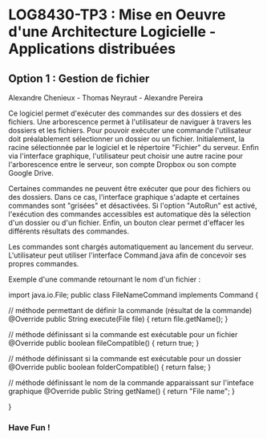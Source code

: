 # LOG8430-TP3 : Mise en Oeuvre d'une Architecture Logicielle - Applications distribuées
## Option 1 : Gestion de fichier
Alexandre Chenieux - Thomas Neyraut - Alexandre Pereira

Ce logiciel permet d'exécuter des commandes sur des dossiers et des fichiers. Une arborescence permet à l'utilisateur de naviguer à travers les dossiers et les fichiers. Pour pouvoir exécuter une commande l'utilisateur doit préalablement sélectionner un dossier ou un fichier. Initialement, la racine sélectionnée par le logiciel et le répertoire "Fichier" du serveur. Enfin via l'interface graphique, l'utilisateur peut choisir une autre racine pour l'arborescence entre le serveur, son compte Dropbox ou son compte Google Drive.

Certaines commandes ne peuvent être exécuter que pour des fichiers ou des dossiers. Dans ce cas, l'interface graphique s'adapte et certaines commandes sont "grisées" et désactivées. Si l'option "AutoRun" est activé, l'exécution des commandes accessibles est automatique dès la sélection d'un dossier ou d'un fichier. Enfin, un bouton clear permet d'effacer les différents résultats des commandes.

Les commandes sont chargés automatiquement au lancement du serveur. L'utilisateur peut utiliser l'interface Command.java afin de concevoir ses propres commandes.

Exemple d'une commande retournant le nom d'un fichier : 

import java.io.File;
public class FileNameCommand implements Command {

// méthode permettant de définir la commande (résultat de la commande)
@Override
public String execute(File file) {
return file.getName();
}

// méthode définissant si la commande est exécutable pour un fichier
@Override
public boolean fileCompatible() {
return true;
}

// méthode définissant si la commande est exécutable pour un dossier
@Override
public boolean folderCompatible() {
return false;
}

// méthode définissant le nom de la commande apparaissant sur l'inteface graphique
@Override
public String getName() {
return "File name";
}

}


### Have Fun !
